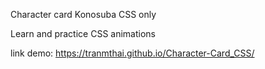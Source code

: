 Character card Konosuba CSS only

Learn and practice CSS animations

link demo: https://tranmthai.github.io/Character-Card_CSS/
